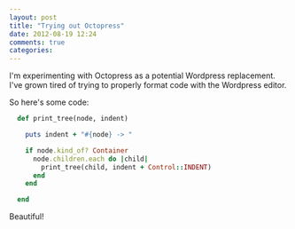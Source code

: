 ```yaml
---
layout: post
title: "Trying out Octopress"
date: 2012-08-19 12:24
comments: true
categories: 
---
```


I'm experimenting with Octopress as a potential Wordpress replacement. I've grown tired of trying to properly
format code with the Wordpress editor.

So here's some code:

``` ruby print_tree
  def print_tree(node, indent)

    puts indent + "#{node} -> "

    if node.kind_of? Container
      node.children.each do |child|
        print_tree(child, indent + Control::INDENT)
      end
    end

  end
```

Beautiful!

